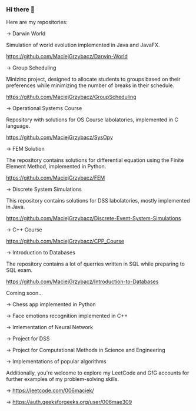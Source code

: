 ### Hi there 👋

Here are my repositories:

-> Darwin World 

  Simulation of world evolution implemented in Java and JavaFX.
  
  https://github.com/MaciejGrzybacz/Darwin-World
  

-> Group Scheduling
 
  Minizinc project, designed to allocate students to groups based on their preferences while minimizing the number of breaks in their schedule. 

  https://github.com/MaciejGrzybacz/GroupScheduling
  

-> Operational Systems Course

  Repository with solutions for OS Course labolatories, implemented in C language.
  
  https://github.com/MaciejGrzybacz/SysOpy
  

-> FEM Solution

  The repository contains solutions for differential equation using the Finite Element Method, implemented in Python.
  
  https://github.com/MaciejGrzybacz/FEM
  

-> Discrete System Simulations

  This repository contains solutions for DSS labolatories, mostly implemented in Java.

  https://github.com/MaciejGrzybacz/Discrete-Event-System-Simulations

  

-> C++ Course

  https://github.com/MaciejGrzybacz/CPP_Course


-> Introduction to Databases

  The repository contains a lot of querries written in SQL while preparing to SQL exam.

  https://github.com/MaciejGrzybacz/Introduction-to-Databases


Coming soon...

-> Chess app implemented in Python

-> Face emotions recognition implemented in C++

-> Imlementation of Neural Network

-> Project for DSS 

-> Project for Computational Methods in Science and Engineering

-> Implementations of popular algorithms
  
  
Additionally, you're welcome to explore my LeetCode and GfG accounts for further examples of my problem-solving skills.

-> https://leetcode.com/006maciek/

-> https://auth.geeksforgeeks.org/user/006mae309


<!--
**MaciejGrzybacz/MaciejGrzybacz** is a ✨ _special_ ✨ repository because its `README.md` (this file) appears on your GitHub profile.

Here are some ideas to get you started:

- 🔭 I’m currently working on ...
- 🌱 I’m currently learning ...
- 👯 I’m looking to collaborate on ...
- 🤔 I’m looking for help with ...
- 💬 Ask me about ...
- 📫 How to reach me: ...
- 😄 Pronouns: ...
- ⚡ Fun fact: ...
-->
